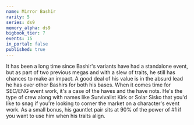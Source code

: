 ```yaml
---
name: Mirror Bashir
rarity: 5
series: ds9
memory_alpha: ds9
bigbook_tier: 7
events: 15
in_portal: false
published: true
---
```


It has been a long time since Bashir's variants have had a standalone event, but as part of two previous megas and with a slew of traits, he still has chances to make an impact. A good deal of his value is in the absurd lead he has over other Bashirs for both his bases. When it comes time for SEC/ENG event work, it's a case of the haves and the have nots. He's the type of crew along with names like Survivalist Kirk or Solar Sisko that you'd like to snag if you're looking to corner the market on a character's event work.  As a small bonus, his gauntlet pair sits at 90% of the power of #1 if you want to use him when his traits align.
